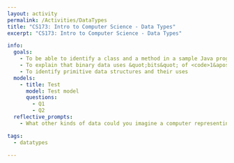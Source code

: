 ```yaml
---
layout: activity
permalink: /Activities/DataTypes
title: "CS173: Intro to Computer Science - Data Types"
excerpt: "CS173: Intro to Computer Science - Data Types"

info:
  goals: 
    - To be able to identify a class and a method in a sample Java program
    - To explain that binary data uses &quot;bits&quot; of <code>1&apos;s</code> and <code>0&apos;s</code> to represent data of various types, both numeric and textual
    - To identify primitive data structures and their uses
  models:
    - title: Test
	  model: Test model
	  questions:
	    - Q1
		- Q2
  reflective_prompts: 
    - What other kinds of data could you imagine a computer representing?

tags:
  - datatypes
  
---
```


